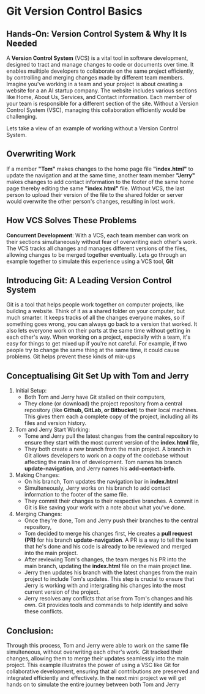 # Git Version Control Basics
## Hands-On: Version Control System & Why It Is Needed
A **Version Control System** (VCS) is a vital tool in software development, designed to tract and manage changes to code or documents over time. It enables muiltiple developers to collaborate on the same project efficiently, by controlling and merging changes made by different team members.
Imagine you've working in a team and your project is about creating a website for a an AI startup company. The website includes various sections like Home, About Us, Services, and Contact information. Each member of your team is responsible for a different section of the site. Without a Version Control System (VSC), managing this collaboration efficiently would be challenging.

Lets take a view of an example of working without a Version Control System.

## Overwriting Work
If a member **"Tom"** makes changes to the home page file **"index.html"** to update the navigation and at the same time, another team member **"Jerry"** makes changes to add contact information to the footer of the same home page thereby editing the same **"index.html"** file. Without VCS, the last person to upload their version of the file to the shared folder or server would overwrite the other person's changes, resulting in lost work.

## How VCS Solves These Problems
**Concurrent Development**: With a VCS, each team member can work on their sections simultaneously without fear of overwriting each other's work. The VCS tracks all changes and manages different versions of the files, allowing changes to be merged together eventually.
Lets go through an example together to simulate this experience using a VCS tool, **Git**

## Introducing Git: A Leading Version Control System
Git is a tool that helps people work together on computer projects, like building a website. Think of it as a shared folder on your computer, but much smarter. It keeps tracks of all the changes everyone makes, so if something goes wrong, you can always go back to a version that worked. It also lets everyone work on their parts at the same time without getting in each other's way.
When working on a project, especially with a team, it's easy for things to get mixed up if you're not careful. For example, if two people try to change the same thing at the same time, it could cause problems. Git helps prevent these kinds of mix-ups

## Conceptualising Git Set Up with Tom and Jerry
1. Initial Setup:
   - Both Tom and Jerry have Git stalled on their computers,
   - They clone (or download) the project repository from a central repository (like **Github, GitLab, or Bitbucket**) to their local machines. This gives them each a complete copy of the project, including all its files and version history.
2. Tom and Jerry Start Working:
   - Tome and Jerry pull the latest changes from the central repository to ensure they start with the most current version of the **index.html** file,
   - They both create a new branch from the main project. A branch in Git allows developers to work on a copy of the codebase without affecting the main line of development. Tom names his branch **update-navigation**, and Jerry names his **add-contact-info**.
3. Making Changes:
   - On his branch, Tom updates the navigation bar in **index.html**
   - Simulteneously, Jerry works on his branch to add contact information to the footer of the same file.
   - They commit their changes to their respective branches. A commit in Git is like saving your work with a note about what you've done.
4. Merging Changes:
   - Once they're done, Tom and Jerry push their branches to the central repository,
   - Tom decided to merge his changes first, He creates a **pull request (PR)** for his branch **update-navigation**. A PR is a way to tell the team that he's done and his code is already to be reviewed and merged into the main project.
   - After reviewing Tom's changes, the team merges his PR into the main branch, updating the **index.html** file on the main project line.
   - Jerry then updates his branch with the latest changes from the main project to include Tom's updates. This step is crucial to ensure that Jerry is working with and intergrating his changes into the most current version of the project.
   - Jerry resolves any conflicts that arise from Tom's changes and his own. Git provides tools and commands to help identify and solve these conflicts.
  
## Conclusion:
Through this process, Tom and Jerry were able to work on the same file simulteneous, without overwriting each other's work. Git tracked their changes, allowing them to merge their updates seamlessly into the main project. This example illustrates the power of using a VSC like Git for collaborative development, ensuring that all contributions are preserved and integrated efficiently and effectively.
In the next mini project we will get hands on to simulate the entire journey between both Tom and Jerry